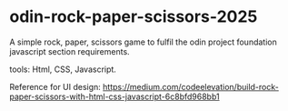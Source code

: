 # odin-rock-paper-scissors-2025
A simple rock, paper, scissors game to fulfil the odin project foundation javascript section requirements.

tools: Html, CSS, Javascript.

Reference for UI design: https://medium.com/codeelevation/build-rock-paper-scissors-with-html-css-javascript-6c8bfd968bb1
